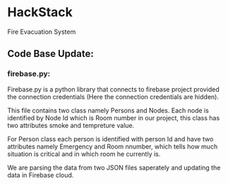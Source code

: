 # HackStack
Fire Evacuation System

## Code Base Update:

### firebase.py:

Firebase.py is a python library that connects to firebase project provided the connection credentials (Here the connection credentials are hidden).

This file contains two class namely Persons and Nodes. Each node is identified by Node Id which is Room number in our project, this class has two attributes smoke and tempreture value. 

For Person class each person is identified with person Id and have two attributes namely Emergency and Room nnumber, which tells how much situation is critical and in which room he currently is.

We are parsing the data from two JSON files saperately and  updating the data in Firebase cloud.